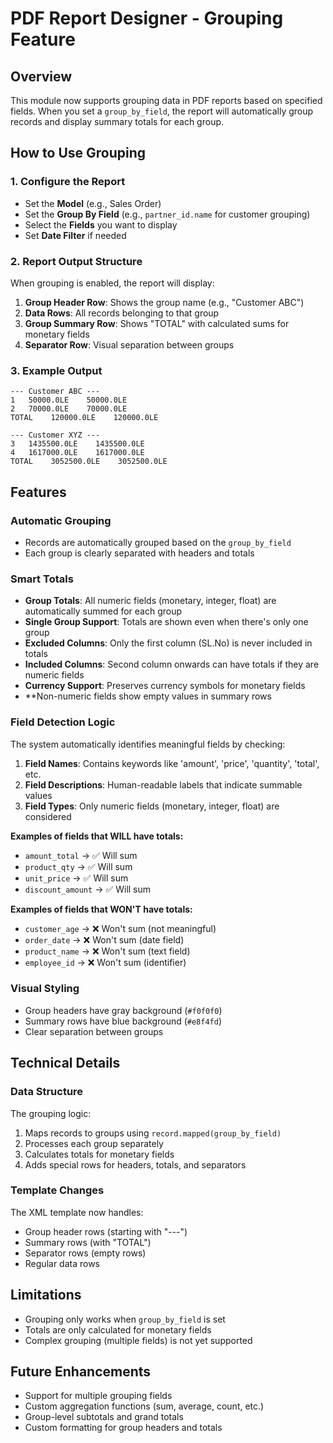 # PDF Report Designer - Grouping Feature

## Overview
This module now supports grouping data in PDF reports based on specified fields. When you set a `group_by_field`, the report will automatically group records and display summary totals for each group.

## How to Use Grouping

### 1. Configure the Report
- Set the **Model** (e.g., Sales Order)
- Set the **Group By Field** (e.g., `partner_id.name` for customer grouping)
- Select the **Fields** you want to display
- Set **Date Filter** if needed

### 2. Report Output Structure
When grouping is enabled, the report will display:

1. **Group Header Row**: Shows the group name (e.g., "Customer ABC")
2. **Data Rows**: All records belonging to that group
3. **Group Summary Row**: Shows "TOTAL" with calculated sums for monetary fields
4. **Separator Row**: Visual separation between groups

### 3. Example Output
```
--- Customer ABC ---
1   50000.0LE    50000.0LE
2   70000.0LE    70000.0LE
TOTAL    120000.0LE    120000.0LE

--- Customer XYZ ---
3   1435500.0LE    1435500.0LE
4   1617000.0LE    1617000.0LE
TOTAL    3052500.0LE    3052500.0LE
```

## Features

### Automatic Grouping
- Records are automatically grouped based on the `group_by_field`
- Each group is clearly separated with headers and totals

### Smart Totals
- **Group Totals**: All numeric fields (monetary, integer, float) are automatically summed for each group
- **Single Group Support**: Totals are shown even when there's only one group
- **Excluded Columns**: Only the first column (SL.No) is never included in totals
- **Included Columns**: Second column onwards can have totals if they are numeric fields
- **Currency Support**: Preserves currency symbols for monetary fields
- **Non-numeric fields show empty values in summary rows

### Field Detection Logic
The system automatically identifies meaningful fields by checking:
1. **Field Names**: Contains keywords like 'amount', 'price', 'quantity', 'total', etc.
2. **Field Descriptions**: Human-readable labels that indicate summable values
3. **Field Types**: Only numeric fields (monetary, integer, float) are considered

**Examples of fields that WILL have totals:**
- `amount_total` → ✅ Will sum
- `product_qty` → ✅ Will sum  
- `unit_price` → ✅ Will sum
- `discount_amount` → ✅ Will sum

**Examples of fields that WON'T have totals:**
- `customer_age` → ❌ Won't sum (not meaningful)
- `order_date` → ❌ Won't sum (date field)
- `product_name` → ❌ Won't sum (text field)
- `employee_id` → ❌ Won't sum (identifier)

### Visual Styling
- Group headers have gray background (`#f0f0f0`)
- Summary rows have blue background (`#e8f4fd`)
- Clear separation between groups

## Technical Details

### Data Structure
The grouping logic:
1. Maps records to groups using `record.mapped(group_by_field)`
2. Processes each group separately
3. Calculates totals for monetary fields
4. Adds special rows for headers, totals, and separators

### Template Changes
The XML template now handles:
- Group header rows (starting with "---")
- Summary rows (with "TOTAL")
- Separator rows (empty rows)
- Regular data rows

## Limitations
- Grouping only works when `group_by_field` is set
- Totals are only calculated for monetary fields
- Complex grouping (multiple fields) is not yet supported

## Future Enhancements
- Support for multiple grouping fields
- Custom aggregation functions (sum, average, count, etc.)
- Group-level subtotals and grand totals
- Custom formatting for group headers and totals
